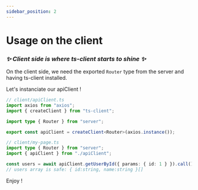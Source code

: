 ```yaml
---
sidebar_position: 2
---
```


# Usage on the client

### <i>✨ Client side is where ts-client starts to shine ✨</i>

On the client side, we need the exported `Router` type from the server and having ts-client installed.

Let's instanciate our apiClient !

```typescript title="Client instanciation with axios"
// client/apiClient.ts
import axios from "axios";
import { createClient } from "ts-client";

import type { Router } from "server";

export const apiClient = createClient<Router>(axios.instance());
```

```typescript title="apiClient usage"
// client/my-page.ts
import type { Router } from "server";
import { apiClient } from "./apiClient";

const users = await apiClient.getUserById({ params: { id: 1 } }).call();
// users array is safe: { id:string, name:string }[]
```

Enjoy !
